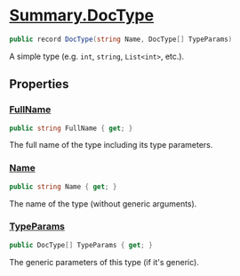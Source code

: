 # [Summary.DocType](../src/Core/DocType.cs#L10)
```cs
public record DocType(string Name, DocType[] TypeParams)
```

A simple type (e.g. `int`, `string`, `List<int>`, etc.).

## Properties
### [FullName](../src/Core/DocType.cs#L15)
```cs
public string FullName { get; }
```

The full name of the type including its type parameters.

### [Name](../src/Core/DocType.cs#L10)
```cs
public string Name { get; }
```

The name of the type (without generic arguments).

### [TypeParams](../src/Core/DocType.cs#L10)
```cs
public DocType[] TypeParams { get; }
```

The generic parameters of this type (if it's generic).

